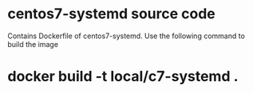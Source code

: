 # centos7-systemd source code
Contains Dockerfile of centos7-systemd. Use the following command to build the image
# docker build -t local/c7-systemd .
